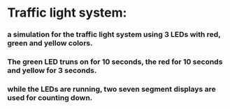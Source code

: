 # Traffic light system:
### a simulation for the traffic light system using 3 LEDs with red, green and yellow colors.
### The green LED truns on for 10 seconds, the red for 10 seconds and yellow for 3 seconds.
### while the LEDs are running, two seven segment displays are used for counting down.
